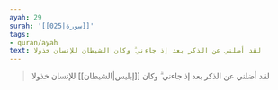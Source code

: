 ```yaml
---
ayah: 29
surah: '[[025|سورة]]'
tags:
- quran/ayah
text: لقد أضلني عن الذكر بعد إذ جاءني ۗ وكان الشيطان للإنسان خذولا
---
```

> لقد أضلني عن الذكر بعد إذ جاءني ۗ وكان [[إبليس|الشيطان]] للإنسان خذولا
